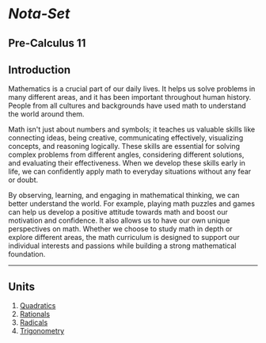<link href="style.css" rel="stylesheet">

# ***Nota-Set***
## Pre-Calculus 11
## **Introduction**

Mathematics is a crucial part of our daily lives. It helps us solve problems in many different areas, and it has been important throughout human history. People from all cultures and backgrounds have used math to understand the world around them.

Math isn't just about numbers and symbols; it teaches us valuable skills like connecting ideas, being creative, communicating effectively, visualizing concepts, and reasoning logically. These skills are essential for solving complex problems from different angles, considering different solutions, and evaluating their effectiveness. When we develop these skills early in life, we can confidently apply math to everyday situations without any fear or doubt.

By observing, learning, and engaging in mathematical thinking, we can better understand the world. For example, playing math puzzles and games can help us develop a positive attitude towards math and boost our motivation and confidence. It also allows us to have our own unique perspectives on math. Whether we choose to study math in depth or explore different areas, the math curriculum is designed to support our individual interests and passions while building a strong mathematical foundation.

---

## **Units**

1. [Quadratics](/land.md)
2. [Rationals](/land.md)
3. [Radicals](/land.md)
4. [Trigonometry](/land.md)